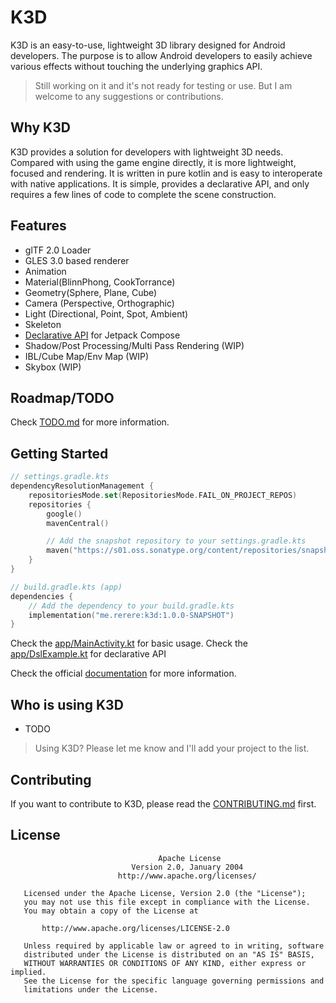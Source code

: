 # K3D

K3D is an easy-to-use, lightweight 3D library designed for Android developers. The purpose is to
allow
Android developers to easily achieve various effects without touching the underlying graphics API.

> Still working on it and it's not ready for testing or use. But I am welcome to any suggestions or
> contributions.

## Why K3D

K3D provides a solution for developers with lightweight 3D needs. Compared with using the game
engine directly, it is more lightweight, focused and rendering. It is written in pure kotlin and is
easy to interoperate with native applications. It is simple, provides a declarative API, and only
requires a few lines of code to complete the scene construction.

## Features

- glTF 2.0 Loader
- GLES 3.0 based renderer
- Animation
- Material(BlinnPhong, CookTorrance)
- Geometry(Sphere, Plane, Cube)
- Camera (Perspective, Orthographic)
- Light (Directional, Point, Spot, Ambient)
- Skeleton
- [Declarative API](app/src/main/java/me/rerere/k3d/DslExample.kt) for Jetpack Compose
- Shadow/Post Processing/Multi Pass Rendering (WIP)
- IBL/Cube Map/Env Map (WIP)
- Skybox (WIP)

## Roadmap/TODO

Check [TODO.md](todo.md) for more information.

## Getting Started

```kotlin
// settings.gradle.kts
dependencyResolutionManagement {
    repositoriesMode.set(RepositoriesMode.FAIL_ON_PROJECT_REPOS)
    repositories {
        google()
        mavenCentral()

        // Add the snapshot repository to your settings.gradle.kts
        maven("https://s01.oss.sonatype.org/content/repositories/snapshots")
    }
}
```

```kotlin
// build.gradle.kts (app)
dependencies {
    // Add the dependency to your build.gradle.kts
    implementation("me.rerere:k3d:1.0.0-SNAPSHOT")
}
```

Check the [app/MainActivity.kt](app/src/main/java/me/rerere/k3d/MainActivity.kt) for basic usage.
Check the [app/DslExample.kt](app/src/main/java/me/rerere/k3d/DslExample.kt) for declarative API

Check the official [documentation](https://k3d.rerere.me) for more information.

## Who is using K3D

- TODO

> Using K3D? Please let me know and I'll add your project to the list.

## Contributing

If you want to contribute to K3D, please read the [CONTRIBUTING.md](docs/contribution.md) first.

## License

```
                                 Apache License
                           Version 2.0, January 2004
                        http://www.apache.org/licenses/

   Licensed under the Apache License, Version 2.0 (the "License");
   you may not use this file except in compliance with the License.
   You may obtain a copy of the License at

       http://www.apache.org/licenses/LICENSE-2.0

   Unless required by applicable law or agreed to in writing, software
   distributed under the License is distributed on an "AS IS" BASIS,
   WITHOUT WARRANTIES OR CONDITIONS OF ANY KIND, either express or implied.
   See the License for the specific language governing permissions and
   limitations under the License.

```